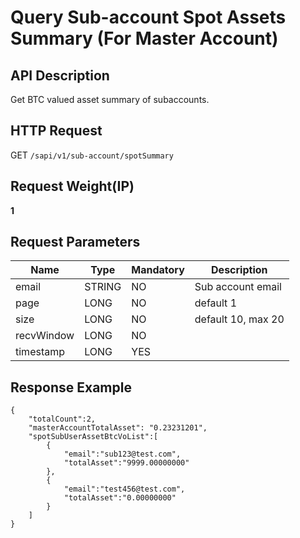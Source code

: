 # Query Sub-account Spot Assets Summary (For Master Account) 

## API Description​

Get BTC valued asset summary of subaccounts.

## HTTP Request​

GET `/sapi/v1/sub-account/spotSummary`

## Request Weight(IP)​

**1**

## Request Parameters​

| Name | Type | Mandatory | Description |
| --- | --- | --- | --- |
| email | STRING | NO | Sub account email |
| page | LONG | NO | default 1 |
| size | LONG | NO | default 10, max 20 |
| recvWindow | LONG | NO |  |
| timestamp | LONG | YES |  |

## Response Example​

```
{  
	"totalCount":2,  
	"masterAccountTotalAsset": "0.23231201",  
	"spotSubUserAssetBtcVoList":[  
		{  
			"email":"sub123@test.com",  
			"totalAsset":"9999.00000000"  
		},  
		{  
			"email":"test456@test.com",  
			"totalAsset":"0.00000000"  
		}  
	]  
}
```

